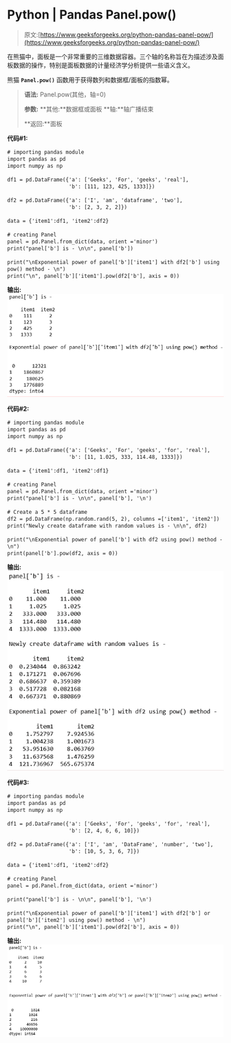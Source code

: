 # Python | Pandas Panel.pow()

> 原文:[https://www.geeksforgeeks.org/python-pandas-panel-pow/](https://www.geeksforgeeks.org/python-pandas-panel-pow/)

在熊猫中，面板是一个非常重要的三维数据容器。三个轴的名称旨在为描述涉及面板数据的操作，特别是面板数据的计量经济学分析提供一些语义含义。

熊猫 **`Panel.pow()`** 函数用于获得数列和数据框/面板的指数幂。

> **语法:** Panel.pow(其他，轴=0)
> 
> **参数:**
> **其他:**数据框或面板
> **轴:**轴广播结束
> 
> **返回:**面板

**代码#1:**

```
# importing pandas module 
import pandas as pd 
import numpy as np 

df1 = pd.DataFrame({'a': ['Geeks', 'For', 'geeks', 'real'], 
                    'b': [111, 123, 425, 1333]}) 

df2 = pd.DataFrame({'a': ['I', 'am', 'dataframe', 'two'], 
                    'b': [2, 3, 2, 2]}) 

data = {'item1':df1, 'item2':df2}

# creating Panel 
panel = pd.Panel.from_dict(data, orient ='minor') 
print("panel['b'] is - \n\n", panel['b']) 

print("\nExponential power of panel['b']['item1'] with df2['b'] using pow() method - \n") 
print("\n", panel['b']['item1'].pow(df2['b'], axis = 0)) 
```

**输出:**
![](img/937824475b3ffc60819ad98926b3fdf0.png)

**代码#2:**

```
# importing pandas module 
import pandas as pd 
import numpy as np 

df1 = pd.DataFrame({'a': ['Geeks', 'For', 'geeks', 'for', 'real'], 
                    'b': [11, 1.025, 333, 114.48, 1333]}) 

data = {'item1':df1, 'item2':df1} 

# creating Panel 
panel = pd.Panel.from_dict(data, orient ='minor') 
print("panel['b'] is - \n\n", panel['b'], '\n') 

# Create a 5 * 5 dataframe 
df2 = pd.DataFrame(np.random.rand(5, 2), columns =['item1', 'item2']) 
print("Newly create dataframe with random values is - \n\n", df2)

print("\nExponential power of panel['b'] with df2 using pow() method - \n") 
print(panel['b'].pow(df2, axis = 0)) 
```

**输出:**
![](img/a0ce4abc9324c76cd41975990085f2ca.png)

**代码#3:**

```
# importing pandas module 
import pandas as pd 
import numpy as np 

df1 = pd.DataFrame({'a': ['Geeks', 'For', 'geeks', 'for', 'real'], 
                    'b': [2, 4, 6, 6, 10]}) 

df2 = pd.DataFrame({'a': ['I', 'am', 'DataFrame', 'number', 'two'], 
                    'b': [10, 5, 3, 6, 7]})                     

data = {'item1':df1, 'item2':df2} 

# creating Panel 
panel = pd.Panel.from_dict(data, orient ='minor') 

print("panel['b'] is - \n\n", panel['b'], '\n') 

print("\nExponential power of panel['b']['item1'] with df2['b'] or panel['b']['item2'] using pow() method - \n") 
print("\n", panel['b']['item1'].pow(df2['b'], axis = 0)) 
```

**输出:**
![](img/0ea6dfa3747cc5d81c0a1632b8aaacff.png)
